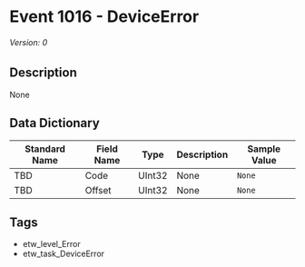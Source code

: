 # Event 1016 - DeviceError
###### Version: 0

## Description
None

## Data Dictionary
|Standard Name|Field Name|Type|Description|Sample Value|
|---|---|---|---|---|
|TBD|Code|UInt32|None|`None`|
|TBD|Offset|UInt32|None|`None`|

## Tags
* etw_level_Error
* etw_task_DeviceError